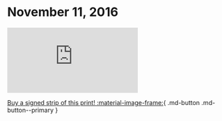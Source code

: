 # November 11, 2016

![](https://www.achewood.com/comic.php?date=11112016)

[Buy a signed strip of this print! :material-image-frame:](https://achewood-holiday-pop-up.myshopify.com/products/strip#11112016){ .md-button .md-button--primary }
